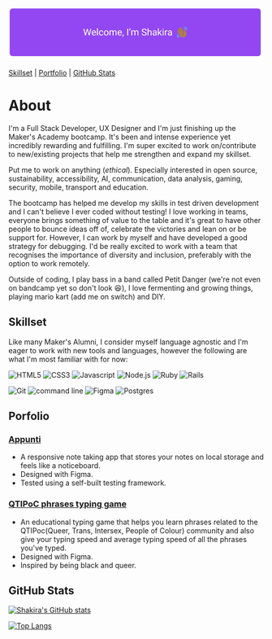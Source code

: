 
![Welcome I'm Shakira and I'm waving at you](/Resources/welcomeSign.png)


[Skillset](#Skillset) | [Portfolio](#Porfolio) | [GitHub Stats](#Github-stats)


# About

I'm a Full Stack Developer, UX Designer and I'm just finishing up the Maker's Academy bootcamp. It's been
and intense experience yet incredibly rewarding and fulfilling. I'm super excited to work on/contribute to 
new/existing projects that help me strengthen and expand my skillset. 

Put me to work on anything (*ethical*). Especially interested in open source, sustainability, accessibility, AI, communication,
data analysis, gaming, security, mobile, transport and education.

The bootcamp has helped me develop my skills in test driven development and I can't believe I ever coded without testing! 
I love working in teams, everyone brings something of value to the table and it's great to have other people to bounce ideas off of, 
celebrate the victories and lean on or be support for. However, I can work by myself and have developed a good strategy for debugging. 
I'd be really excited to work with a team that recognises the importance of diversity and inclusion, preferably with the option to work remotely. 

Outside of coding, I play bass in a band called Petit Danger (we're not even on bandcamp yet so don't 
look 😆), I love fermenting and growing things, playing mario kart (add me on switch) and DIY. 

<h2 id="Skillset">Skillset</h2>

Like many Maker's Alumni, I consider myself language agnostic and I'm eager to work with 
new tools and languages, however the following are what I'm most familiar with for now:


![HTML5](https://img.icons8.com/color/48/000000/html-5--v1.png) 
![CSS3](https://img.icons8.com/color/48/000000/css3.png)
![Javascript](https://img.icons8.com/color/48/000000/javascript--v2.png)
![Node.js](https://img.icons8.com/color/48/000000/nodejs.png)
![Ruby](https://img.icons8.com/color/48/000000/ruby-programming-language.png)
![Rails](https://img.icons8.com/windows/64/000000/ruby-on-rails.png)


![Git](https://img.icons8.com/color/48/000000/git.png)
![command line](https://img.icons8.com/color/48/000000/command-line.png)
![Figma](https://img.icons8.com/color/48/000000/figma--v2.png)
![Postgres](https://img.icons8.com/color/48/000000/postgreesql.png)



<h2 id="Porfolio">Porfolio</h2>

### [Appunti](https://github.com/drkitsch/appunti)

- A responsive note taking app that stores your notes on local storage and feels like a noticeboard.
- Designed with Figma.	
- Tested using a self-built testing framework.

### [QTIPoC phrases typing game](https://rhianekobar.github.io/QTIPoC-phrases-typing-game/)

- An educational typing game that helps you learn phrases related to the QTIPoc(Queer, Trans, Intersex, People of Colour) community and also give your typing speed and average typing speed of all the phrases you've typed. 
- Designed with Figma.	
- Inspired by being black and queer.


<h2 id="Github-stats">GitHub Stats</h2>

[![Shakira's GitHub stats](https://github-readme-stats.vercel.app/api?username=rhianeKobar&theme=radical)](https://github.com/rhianeKobar/github-readme-stats)

[![Top Langs](https://github-readme-stats.vercel.app/api/top-langs/?username=rhianeKobar&theme=radical)](https://github.com/rhianeKobar/github-readme-stats)
